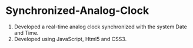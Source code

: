 # Synchronized-Analog-Clock

1. Developed a real-time analog clock synchronized with the system Date and
   Time.
2. Developed using JavaScript, Html5 and CSS3.
